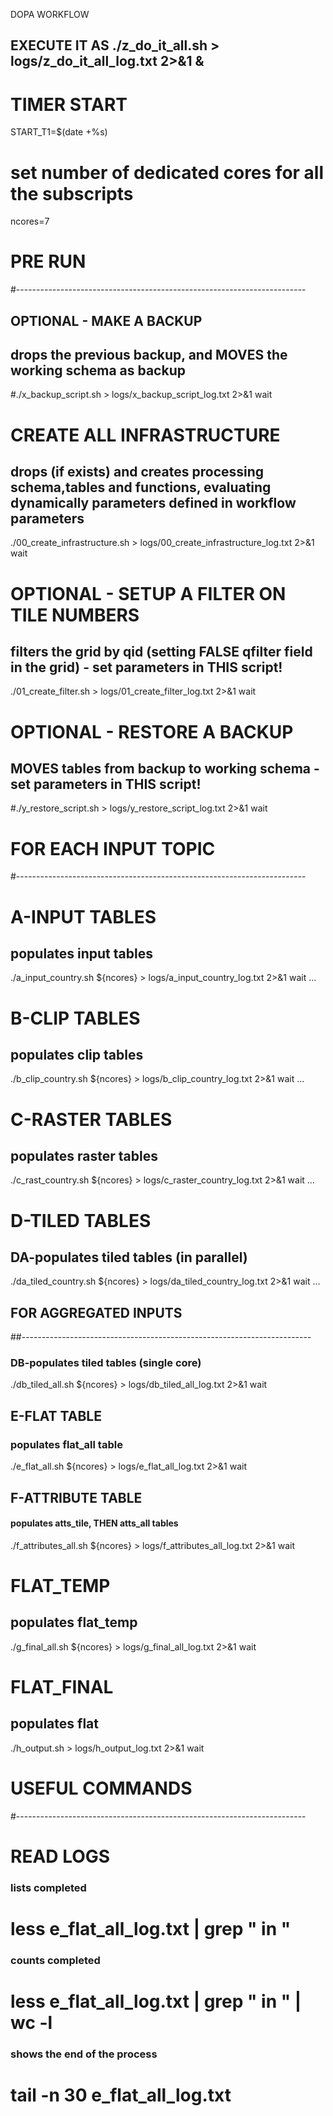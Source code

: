 DOPA WORKFLOW

## EXECUTE IT AS ./z_do_it_all.sh > logs/z_do_it_all_log.txt 2>&1 &

# TIMER START
START_T1=$(date +%s)

# set number of dedicated cores for all the subscripts
ncores=7

# PRE RUN
#------------------------------------------------------------------------

## OPTIONAL - MAKE A BACKUP
## drops the previous backup, and MOVES the working schema as backup
#./x_backup_script.sh > logs/x_backup_script_log.txt 2>&1 wait 

# CREATE ALL INFRASTRUCTURE
## drops (if exists) and creates processing schema,tables and functions, evaluating dynamically parameters defined in workflow parameters
./00_create_infrastructure.sh > logs/00_create_infrastructure_log.txt 2>&1 wait

# OPTIONAL - SETUP A FILTER ON TILE NUMBERS
## filters the grid by qid (setting FALSE qfilter field in the grid) - set parameters in THIS script!
./01_create_filter.sh > logs/01_create_filter_log.txt 2>&1 wait

# OPTIONAL - RESTORE A BACKUP
## MOVES tables from backup to working schema - set parameters in THIS script!
#./y_restore_script.sh > logs/y_restore_script_log.txt 2>&1 wait 
 
# FOR EACH INPUT TOPIC
#------------------------------------------------------------------------

# A-INPUT TABLES
## populates input tables
./a_input_country.sh ${ncores} > logs/a_input_country_log.txt 2>&1 wait
...

# B-CLIP TABLES
## populates clip tables
./b_clip_country.sh ${ncores} > logs/b_clip_country_log.txt 2>&1 wait
...

# C-RASTER TABLES
## populates raster tables
./c_rast_country.sh ${ncores} > logs/c_raster_country_log.txt 2>&1 wait
...

# D-TILED TABLES
## DA-populates tiled tables (in parallel)
./da_tiled_country.sh ${ncores} > logs/da_tiled_country_log.txt 2>&1 wait
...

## FOR AGGREGATED INPUTS
##------------------------------------------------------------------------

### DB-populates tiled tables (single core)
./db_tiled_all.sh ${ncores} > logs/db_tiled_all_log.txt 2>&1 wait

## E-FLAT TABLE
### populates flat_all table
./e_flat_all.sh ${ncores} > logs/e_flat_all_log.txt 2>&1 wait

## F-ATTRIBUTE TABLE
#### populates atts_tile, THEN atts_all tables
./f_attributes_all.sh ${ncores} > logs/f_attributes_all_log.txt 2>&1 wait

# FLAT_TEMP
## populates flat_temp
./g_final_all.sh ${ncores} > logs/g_final_all_log.txt 2>&1 wait

# FLAT_FINAL
## populates flat
./h_output.sh > logs/h_output_log.txt 2>&1 wait

# USEFUL COMMANDS
#------------------------------------------------------------------------

# READ LOGS
### lists completed
# less e_flat_all_log.txt | grep " in "

### counts completed
# less e_flat_all_log.txt | grep " in " | wc -l

### shows the end of the process
# tail -n 30 e_flat_all_log.txt
